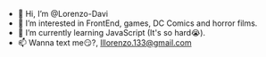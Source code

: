 - 👋 Hi, I’m @Lorenzo-Davi
- 👀 I’m interested in FrontEnd, games, DC Comics and horror films.
- 🌱 I’m currently learning JavaScript (It's so hard😭).
- 📫 Wanna text me😏?, lllorenzo.133@gmail.com

<!---
Lorenzo-Davi/Lorenzo-Davi is a ✨ special ✨ repository because its `README.md` (this file) appears on your GitHub profile.
You can click the Preview link to take a look at your changes.
--->
